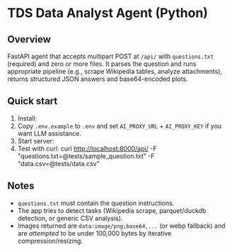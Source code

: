 # TDS Data Analyst Agent (Python)

## Overview

FastAPI agent that accepts multipart POST at `/api/` with `questions.txt` (required) and zero or more files. It parses the question and runs appropriate pipeline (e.g., scrape Wikipedia tables, analyze attachments), returns structured JSON answers and base64-encoded plots.

## Quick start

1. Install:
2. Copy `.env.example` to `.env` and set `AI_PROXY_URL` + `AI_PROXY_KEY` if you want LLM assistance.
3. Start server:
4. Test with curl: 
curl <http://localhost:8000/api/> -F "questions.txt=@tests/sample_question.txt" -F "data.csv=@tests/data.csv"

## Notes

- `questions.txt` must contain the question instructions.
- The app tries to detect tasks (Wikipedia scrape, parquet/duckdb detection, or generic CSV analysis).
- Images returned are `data:image/png;base64,...` (or webp fallback) and are *attempted* to be under 100,000 bytes by iterative compression/resizing.
